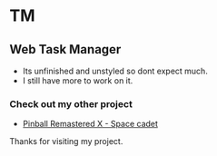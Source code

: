 # TM

## Web Task Manager

* Its unfinished and unstyled so dont expect much.
* I still have more to work on it.


### Check out my other project

* [Pinball Remastered X - Space cadet](https://github.com/Xan-Lua/PBX)

Thanks for visiting my project.